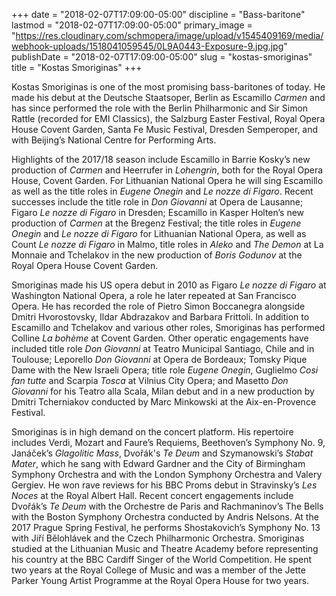 +++
date = "2018-02-07T17:09:00-05:00"
discipline = "Bass-baritone"
lastmod = "2018-02-07T17:09:00-05:00"
primary_image = "https://res.cloudinary.com/schmopera/image/upload/v1545409169/media/webhook-uploads/1518041059545/0L9A0443-Exposure-9.jpg.jpg"
publishDate = "2018-02-07T17:09:00-05:00"
slug = "kostas-smoriginas"
title = "Kostas Smoriginas"
+++

Kostas Smoriginas is one of the most promising bass-baritones of today. He made his debut at the Deutsche Staatsoper, Berlin as Escamillo *Carmen* and has since performed the role with the Berlin Philharmonic and Sir Simon Rattle (recorded for EMI Classics), the Salzburg Easter Festival, Royal Opera House Covent Garden, Santa Fe Music Festival, Dresden Semperoper, and with Beijing’s National Centre for Performing Arts.

Highlights of the 2017/18 season include Escamillo in Barrie Kosky’s new production of *Carmen* and Heerrufer in *Lohengrin*, both for the Royal Opera House, Covent Garden. For Lithuanian National Opera he will sing Escamillo as well as the title roles in *Eugene Onegin* and *Le nozze di Figaro*. Recent successes include the title role in *Don Giovanni* at Opera de Lausanne; Figaro *Le nozze di Figaro* in Dresden; Escamillo
in Kasper Holten’s new production of *Carmen* at the Bregenz Festival; the title roles in *Eugene Onegin* and *Le nozze di Figaro* for Lithuanian National Opera, as well as Count *Le nozze di Figaro* in Malmo, title roles in *Aleko* and *The Demon* at La Monnaie
and Tchelakov in the new production of *Boris Godunov* at the Royal Opera House Covent Garden.

Smoriginas made his US opera debut in 2010 as Figaro *Le nozze di Figaro* at Washington National Opera, a role he later repeated at San Francisco Opera. He has recorded the role of Pietro Simon Boccanegra alongside Dmitri Hvorostovsky, Ildar Abdrazakov and Barbara Frittoli. In addition to Escamillo and Tchelakov and various other roles, Smoriginas has performed Colline *La bohème* at Covent Garden. Other operatic engagements have included title role *Don Giovanni* at Teatro Municipal
Santiago, Chile and in Toulouse; Leporello *Don Giovanni* at Opera de Bordeaux; Tomsky Pique Dame with the New Israeli Opera; title role *Eugene Onegin*, Guglielmo *Cosi fan tutte* and Scarpia *Tosca* at Vilnius City Opera; and Masetto *Don Giovanni* for his Teatro alla Scala, Milan debut and in a new production by Dmitri Tcherniakov conducted by Marc Minkowski at the Aix-en-Provence Festival.

Smoriginas is in high demand on the concert platform. His repertoire includes Verdi, Mozart and Faure’s Requiems, Beethoven’s Symphony No. 9, Janáček’s *Glagolitic Mass*, Dvořák's *Te Deum* and Szymanowski’s *Stabat Mater*, which he sang with Edward Gardner and the City of Birmingham Symphony Orchestra and with the London Symphony Orchestra and Valery Gergiev. He won rave reviews for his BBC Proms debut in Stravinsky’s *Les Noces* at the Royal Albert Hall. Recent concert engagements include Dvořák’s *Te Deum* with the Orchestre de Paris and Rachmaninov’s The Bells with the Boston Symphony Orchestra conducted by Andris Nelsons. At the 2017 Prague Spring Festival, he performs Shostakovich’s Symphony
No. 13 with Jiří Bělohlávek and the Czech Philharmonic Orchestra.
Smoriginas studied at the Lithuanian Music and Theatre Academy before representing his country at the BBC Cardiff Singer of the World Competition. He spent two years at the Royal College of Music and was a member of the Jette Parker Young Artist Programme at the Royal Opera House for two years.
